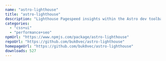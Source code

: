 ```yaml
---
name: "astro-lighthouse"
title: "astro-lighthouse"
description: "Lighthouse Pagespeed insights within the Astro dev toolbar"
categories:
  - "css+ui"
  - "performance+seo"
npmUrl: "https://www.npmjs.com/package/astro-lighthouse"
repoUrl: "https://github.com/buk0vec/astro-lighthouse"
homepageUrl: "https://github.com/buk0vec/astro-lighthouse"
downloads: 527
---
```


